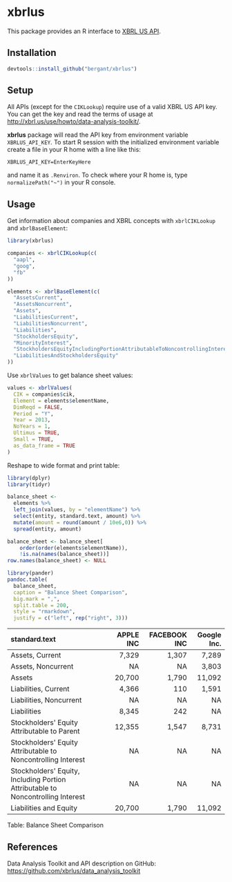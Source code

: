 # xbrlus

This package provides an R interface to 
[XBRL US API](https://github.com/xbrlus/data_analysis_toolkit).



## Installation


```r
devtools::install_github("bergant/xbrlus")
```

## Setup
All APIs (except for the `CIKLookup`) require use of a valid XBRL US API
key. You can get the key and read the terms of usage at
http://xbrl.us/use/howto/data-analysis-toolkit/.

__xbrlus__ package will read the API key from environment variable
`XBRLUS_API_KEY`.
To start R session with the initialized environment variable
create a file in your R home with a line like this:

`XBRLUS_API_KEY=EnterKeyHere`

and name it as `.Renviron`. To check where your R home is, type `normalizePath("~")` in your R console.

## Usage
Get information about companies and XBRL concepts with `xbrlCIKLookup` 
and `xbrlBaseElement`: 

```r
library(xbrlus) 

companies <- xbrlCIKLookup(c(
  "aapl", 
  "goog", 
  "fb"
)) 

elements <- xbrlBaseElement(c(
  "AssetsCurrent",
  "AssetsNoncurrent",
  "Assets",
  "LiabilitiesCurrent",
  "LiabilitiesNoncurrent",
  "Liabilities",
  "StockholdersEquity",
  "MinorityInterest",
  "StockholdersEquityIncludingPortionAttributableToNoncontrollingInterest",
  "LiabilitiesAndStockholdersEquity"
))
```

Use `xbrlValues` to get balance sheet values:

```r
values <- xbrlValues( 
  CIK = companies$cik, 
  Element = elements$elementName, 
  DimReqd = FALSE, 
  Period = "Y",
  Year = 2013,
  NoYears = 1,
  Ultimus = TRUE,
  Small = TRUE,
  as_data_frame = TRUE
)
```

Reshape to wide format and print table:

```r
library(dplyr)
library(tidyr)

balance_sheet <- 
  elements %>% 
  left_join(values, by = "elementName") %>% 
  select(entity, standard.text, amount) %>% 
  mutate(amount = round(amount / 10e6,0)) %>%  
  spread(entity, amount)

balance_sheet <- balance_sheet[
    order(order(elements$elementName)),   
    !is.na(names(balance_sheet))]
row.names(balance_sheet) <- NULL

library(pander)
pandoc.table(
  balance_sheet,
  caption = "Balance Sheet Comparison",
  big.mark = ",",
  split.table = 200,
  style = "rmarkdown",
  justify = c("left", rep("right", 3)))
```



| standard.text                                                                   |   APPLE INC |   FACEBOOK INC |   Google Inc. |
|:--------------------------------------------------------------------------------|------------:|---------------:|--------------:|
| Assets, Current                                                                 |       7,329 |          1,307 |         7,289 |
| Assets, Noncurrent                                                              |          NA |             NA |         3,803 |
| Assets                                                                          |      20,700 |          1,790 |        11,092 |
| Liabilities, Current                                                            |       4,366 |            110 |         1,591 |
| Liabilities, Noncurrent                                                         |          NA |             NA |            NA |
| Liabilities                                                                     |       8,345 |            242 |            NA |
| Stockholders' Equity Attributable to Parent                                     |      12,355 |          1,547 |         8,731 |
| Stockholders' Equity Attributable to Noncontrolling Interest                    |          NA |             NA |            NA |
| Stockholders' Equity, Including Portion Attributable to Noncontrolling Interest |          NA |             NA |            NA |
| Liabilities and Equity                                                          |      20,700 |          1,790 |        11,092 |

Table: Balance Sheet Comparison


## References
Data Analysis Toolkit and API description on GitHub: https://github.com/xbrlus/data_analysis_toolkit
